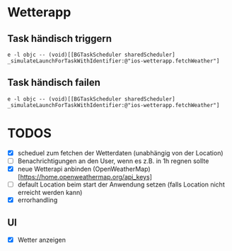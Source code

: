 #  Wetterapp

## Task händisch triggern

```e -l objc -- (void)[[BGTaskScheduler sharedScheduler] _simulateLaunchForTaskWithIdentifier:@"ios-wetterapp.fetchWeather"]```

## Task händisch failen 
```e -l objc -- (void)[[BGTaskScheduler sharedScheduler] _simulateLaunchForTaskWithIdentifier:@"ios-wetterapp.fetchWeather"]```


# TODOS

- [x] scheduel zum fetchen der Wetterdaten (unabhängig von der Location)
- [ ] Benachrichtigungen an den User, wenn es z.B. in 1h regnen sollte
- [x] neue Wetterapi anbinden (OpenWeatherMap)[https://home.openweathermap.org/api_keys]
- [ ] default Location beim start der Anwendung setzen (falls Location nicht erreicht werden kann)
- [x] errorhandling

## UI

- [x] Wetter anzeigen



